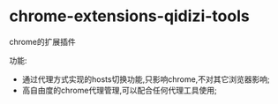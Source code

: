 # chrome-extensions-qidizi-tools
chrome的扩展插件

功能:

* 通过代理方式实现的hosts切换功能,只影响chrome,不对其它浏览器影响;
* 高自由度的chrome代理管理,可以配合任何代理工具使用;
